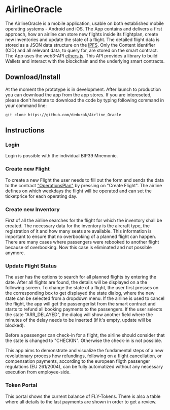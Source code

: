 # AirlineOracle

The AirlineOracle is a mobile application, usable on both established mobile operating systems - Android and iOS.
The App contains and delivers a first approach, how an airline can store new flights inside its flightplan, create new inventories and update the state of a flight. 
The detailed flight data is stored as a JSON data structure on the [IPFS](https://ipfs.io/). Only the Content identifier (CID) and all relevant data, to query for, are stored on the smart contract.
The App uses the web3-API [ethers.js](https://docs.ethers.io/). This API provides a library to build Wallets and interact with the blockchain and the underlying smart contracts.



## Download/Install

At the moment the prototype is in development. After launch to production you can download the app from the app stores.
If you are intereseted, please don't hesitate to download the code by typing following command in your command line:

`git clone https://github.com/dedurak/Airline_Oracle`



## Instructions

### Login

Login is possible with the individual BIP39 Mnemonic.


### Create new Flight

To create a new Flight the user needs to fill out the form and sends the data to the contract ["OperationsPlan"](https://github.com/dedurak/smartcontracts/blob/main/smart_contracts/contracts/OperationPlan.sol) by pressing on "Create Flight". 
The airline defines on which weekdays the flight will be operated and can set the ticketprice for each operating day.


### Create new Inventory

First of all the airline searches for the flight for which the inventory shall be created. The necessary data for the inventory is the aircraft type, the registration of it and how many seats are available. This information is important to ensure that no overbooking of a planned flight can happen. 
There are many cases where passengers were rebooked to another flight because of overbooking. Now this case is eliminated and not possible anymore.


### Update Flight Status

The user has the options to search for all planned flights by entering the date. After all flights are found, the details will be displayed on a the following screen. 
To change the state of a flight, the user first presses on the corresponding box to get displayed the state dialog, where the new state can be selected from a dropdown menu. 
If the airline is used to cancel the flight, the app will get the passengerlist from the smart contract and starts to refund all booking payments to the passengers. If the user selects the state "ARR_DELAYED", the dialog will show another field where the minutes of the delay needs to be inserted (if it's empty, update will be blocked). 

Before a passenger can check-in for a flight, the airline should consider that the state is changed to "CHECKIN". Otherwise the check-in is not possible.

This app aims to demonstrate and visualize the fundamental steps of a new revolutionary process how refundings, following on a flight cancellation, or compensation payments, according to the european fligth passenger regulations (EU 261/2004), can be fully automatized without any necessary execution from employee-side.


### Token Portal

This portal shows the current balance of FLY-Tokens. There is also a table where all details to the last payments are shown in order to get a review.
